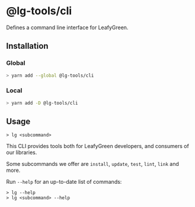 # @lg-tools/cli

Defines a command line interface for LeafyGreen.

## Installation

### Global

```bash
> yarn add --global @lg-tools/cli
```

### Local

```bash
> yarn add -D @lg-tools/cli
```

## Usage

```
> lg <subcommand>
```

This CLI provides tools both for LeafyGreen developers, and consumers of our libraries.

Some subcommands we offer are `install`, `update`, `test`, `lint`, `link` and more.

Run `--help` for an up-to-date list of commands:

```
> lg --help
> lg <subcommand> --help
```
